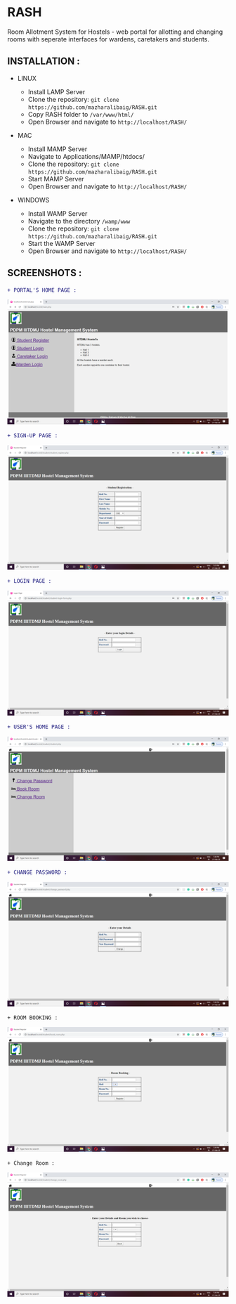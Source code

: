 # RASH
Room Allotment System for Hostels - web portal for allotting and changing rooms with seperate interfaces for wardens, caretakers and students.

## INSTALLATION :


* LINUX 

  * Install LAMP Server
  * Clone the repository: `git clone https://github.com/mazharalibaig/RASH.git`
  * Copy RASH folder to `/var/www/html/`
  * Open Browser and navigate to `http://localhost/RASH/`

* MAC 

  * Install MAMP Server
  * Navigate to Applications/MAMP/htdocs/
  * Clone the repository: `git clone https://github.com/mazharalibaig/RASH.git`
  * Start MAMP Server
  * Open Browser and navigate to `http://localhost/RASH/`

* WINDOWS

  * Install WAMP Server
  * Navigate to the directory `/wamp/www`
  * Clone the repository: `git clone https://github.com/mazharalibaig/RASH.git`
  * Start the WAMP Server
  * Open Browser and navigate to `http://localhost/RASH/`
  
## SCREENSHOTS :


```diff
+ PORTAL'S HOME PAGE :

```

![Screenshot](homepage.png)


```diff
+ SIGN-UP PAGE :

```
![Screenshot](studentregistration.png)

```diff
+ LOGIN PAGE :

```

![Screenshot](studentlogin.png)

```diff
+ USER'S HOME PAGE :

```

![Screenshot](studentportal.png)

```diff
+ CHANGE PASSWORD :

```
![Screenshot](changepassword.png)
```
+ ROOM BOOKING :
```
![Screenshot](roombooking.png)

```
+ Change Room :
```
![Screenshot](roomchange.png)


